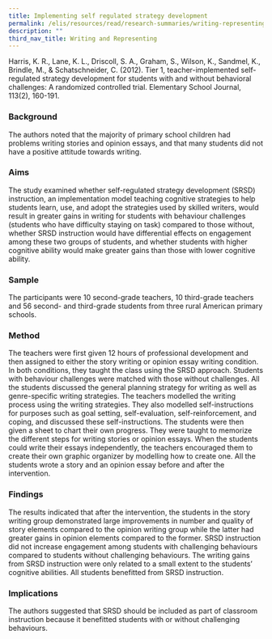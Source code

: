 ```yaml
---
title: Implementing self regulated strategy development
permalink: /elis/resources/read/research-summaries/writing-representing/implementing-self-regulated-strategy/
description: ""
third_nav_title: Writing and Representing
---
```

Harris, K. R., Lane, K. L., Driscoll, S. A., Graham, S., Wilson, K., Sandmel, K., Brindle, M., & Schatschneider, C. (2012). Tier 1, teacher-implemented self-regulated strategy development for students with and without behavioral challenges: A randomized controlled trial. Elementary School Journal, 113(2), 160-191.

### Background

The authors noted that the majority of primary school children had problems writing stories and opinion essays, and that many students did not have a positive attitude towards writing.

### Aims

The study examined whether self-regulated strategy development (SRSD) instruction, an implementation model teaching cognitive strategies to help students learn, use, and adopt the strategies used by skilled writers, would result in greater gains in writing for students with behaviour challenges (students who have difficulty staying on task) compared to those without, whether SRSD instruction would have differential effects on engagement among these two groups of students, and whether students with higher cognitive ability would make greater gains than those with lower cognitive ability.

### Sample

The participants were 10 second-grade teachers, 10 third-grade teachers and 56 second- and third-grade students from three rural American primary schools.

### Method

The teachers were first given 12 hours of professional development and then assigned to either the story writing or opinion essay writing condition. In both conditions, they taught the class using the SRSD approach. Students with behaviour challenges were matched with those without challenges. All the students discussed the general planning strategy for writing as well as genre-specific writing strategies. The teachers modelled the writing process using the writing strategies. They also modelled self-instructions for purposes such as goal setting, self-evaluation, self-reinforcement, and coping, and discussed these self-instructions. The students were then given a sheet to chart their own progress. They were taught to memorize the different steps for writing stories or opinion essays. When the students could write their essays independently, the teachers encouraged them to create their own graphic organizer by modelling how to create one. All the students wrote a story and an opinion essay before and after the intervention.

### Findings

The results indicated that after the intervention, the students in the story writing group demonstrated large improvements in number and quality of story elements compared to the opinion writing group while the latter had greater gains in opinion elements compared to the former. SRSD instruction did not increase engagement among students with challenging behaviours compared to students without challenging behaviours. The writing gains from SRSD instruction were only related to a small extent to the students’ cognitive abilities. All students benefitted from SRSD instruction.

### Implications

The authors suggested that SRSD should be included as part of classroom instruction because it benefitted students with or without challenging behaviours.